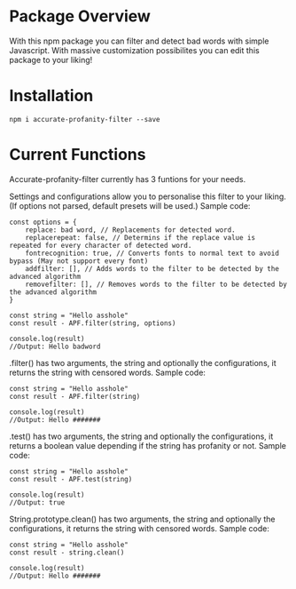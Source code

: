 # Package Overview

With this npm package you can filter and detect bad words with simple Javascript. With massive customization possibilites you can edit this package to your liking!

# Installation

`npm i accurate-profanity-filter --save`

# Current Functions

Accurate-profanity-filter currently has 3 funtions for your needs.

Settings and configurations allow you to personalise this filter to your liking. (If options not parsed, default presets will be used.)
Sample code:
```
const options = {
    replace: bad word, // Replacements for detected word.
    replacerepeat: false, // Determins if the replace value is repeated for every character of detected word. 
    fontrecognition: true, // Converts fonts to normal text to avoid bypass (May not support every font)
    addfilter: [], // Adds words to the filter to be detected by the advanced algorithm
    removefilter: [], // Removes words to the filter to be detected by the advanced algorithm
}

const string = "Hello asshole"
const result - APF.filter(string, options)

console.log(result)
//Output: Hello badword
```

.filter() has two arguments, the string and optionally the configurations, it returns the string with censored words.
Sample code:
```
const string = "Hello asshole"
const result - APF.filter(string)

console.log(result)
//Output: Hello #######
```

.test() has two arguments, the string and optionally the configurations, it returns a boolean value depending if the string has profanity or not.
Sample code:
```
const string = "Hello asshole"
const result - APF.test(string)

console.log(result)
//Output: true
```

String.prototype.clean() has two arguments, the string and optionally the configurations, it returns the string with censored words.
Sample code:
```
const string = "Hello asshole"
const result - string.clean()

console.log(result)
//Output: Hello #######
```